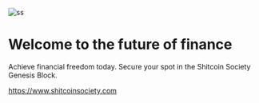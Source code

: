 ![ss](https://github.com/user-attachments/assets/f7c9919f-efd3-412f-a988-ed53d4e2b1b4)

# Welcome to the future of finance

Achieve financial freedom today. Secure your spot in the Shitcoin Society Genesis Block.

https://www.shitcoinsociety.com
